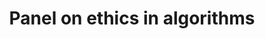 ---
time: 15:15 - 16:15
location: Kongesalen
title: "Panel on ethics in algorithms"
type: session
session_type: plenary
weight: 10
---